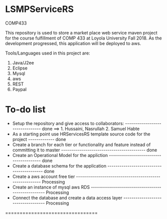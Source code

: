 # LSMPServiceRS
COMP433

This repository is used to store a market place web service maven project for the course fulfillment of COMP 433 at Loyola University Fall 2018.
As the development progressed, this application will be deployed to aws.

Tools/Languages used in this project are:
  1. Java/J2ee
  2. Eclipse
  3. Mysql
  4. aws
  5. REST
  6. Paypal
    
# To-do list

+ Setup the repository and give access to collaborators: -------------------------------- done
      ==> 1. Hussaini, Nasrullah    2. Samuel Habte
+ As a starting point use HRServicesRS template source code for the project ------------- done
+ Create a branch for each tier or functionality and 
    feature instead of committing it to master ------------------------------------------ done
+ Create an Operational Model for the appliction ---------------------------------------- done
+ Create a database schema for the application ------------------------------------------ done
+ Create a aws account free tier -------------------------------------------------------- Processing
+ Create an instance of mysql aws RDS --------------------------------------------------- Processing
+ Connect the database and create a data access layer ----------------------------------- Processing

================================
